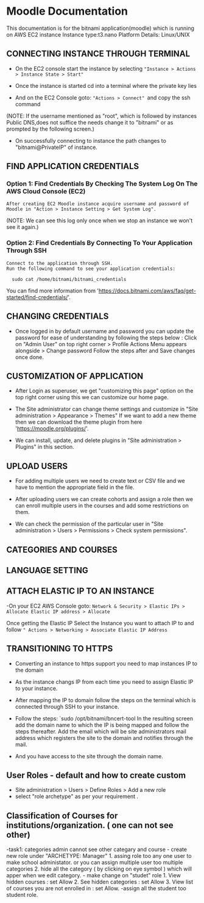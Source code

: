 # Moodle Documentation
This documentation is for the bitnami application(moodle) which is running on AWS EC2 instance
Instance type:t3.nano
Platform Details: Linux/UNIX

## CONNECTING INSTANCE THROUGH TERMINAL
   - On the EC2 console start the instance by selecting 
   `"Instance > Actions > Instance State > Start"`
   
   - Once the instance is started cd into a terminal where the private key lies
   
   - And on the EC2 Console goto: 
   	`"Actions > Connect" `and copy the ssh command
	
   (NOTE: If the username mentioned as "root", which is followed by instances Public DNS,does
         not suffice the needs change it to "bitnami" or as prompted by the following screen.)
   
   - On successfully connecting to instance the path changes to "bitnami@PrivateIP" of instance.
   
## FIND APPLICATION CREDENTIALS

### Option 1: Find Credentials By Checking The System Log On The AWS Cloud Console (EC2)
    After creating EC2 Moodle instance acquire username and password of Moodle in "Action > Instance Setting > Get System Log".

(NOTE: We can see this log only once when we stop an instance we won't see it again.)

### Option 2: Find Credentials By Connecting To Your Application Through SSH
    
    Connect to the application through SSH.
    Run the following command to see your application credentials:
`   sudo cat /home/bitnami/bitnami_credentials
`

   You can find more information from 'https://docs.bitnami.com/aws/faq/get-started/find-credentials/'.

## CHANGING CREDENTIALS

- Once logged in by default username and password you can update the password for ease of understanding by following the steps below :
    Click on "Admin User" on top right corner > Profile
    Actions Menu appears alongside > Change password
    Follow the steps after and Save changes once done.

## CUSTOMIZATION OF APPLICATION

- After Login as superuser, we get "customizing this page" option on the top right corner using this we can customize our home page.

- The Site administrator can change theme settings and customize in "Site administration > Appearance > Themes"
    If we want to add a new theme then we can download the theme plugin from here 'https://moodle.org/plugins/'.

- We can install, update, and delete plugins in "Site administration > Plugins" in this section.

## UPLOAD USERS

- For adding multiple users we need to create text or CSV file and we have to mention the appropriate field in the file.

- After uploading users we can create cohorts and assign a role then we can enroll multiple users in the courses and add some restrictions on them.

- We can check the permission of the particular user in "Site administration > Users > Permissions > Check system permissions".

## CATEGORIES AND COURSES

## LANGUAGE SETTING

## ATTACH ELASTIC IP TO AN INSTANCE

-On your EC2 AWS Console goto:
`Network & Security > Elastic IPs > Allocate Elastic IP address > Allocate`

Once getting the Elastic IP Select the Instance you want to attach IP to  and follow `
	" Actions > Networking > Associate Elastic IP Address
`

## TRANSITIONING TO HTTPS

- Converting an instance to https support you need to map instances IP to the domain

- As the instance changs IP from each time you need to assign Elastic IP to your instance.

- After mapping the IP to domain follow the steps on the terminal which is connected through SSH to your instance.

- Follow the steps: 
	`sudo /opt/bitnami/bncert-tool
	In the resulting screen add the domain name to which the IP is being mapped and follow the steps thereafter.
	Add the email which will be site administrators mail address which registers the site to the domain and notifies through the mail.

- And you have access to the site through the domain name.

##  User Roles - default and how to create custom

- Site administration > Users > Define Roles > Add a new role 
- select "role archetype" as per your requirement .

## Classification of Courses for institutions/organization. ( one can not see other)
 -task1: categories admin cannot see other categary and course 
 	- create new role under "ARCHETYPE: Manager" 
        	1. assing role too any one user to make school administator. or you can assign multiple user too multiple categories
		2. hide all the category ( by clicking on eye symbol ) which will apper when we edit category.
	- make change on "studet" role
		1. View hidden courses : set Allow
		2. See hidden categories : set Allow
		3. View list of courses you are not enrolled in : set Allow.
	-assign all the student too student role.
